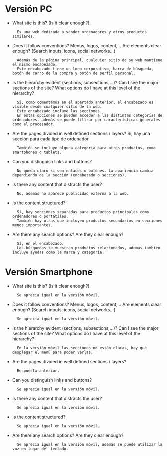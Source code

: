 # Versión PC

- What site is this? (Is it clear enough?).

        Es una web dedicada a vender ordenadores y otros productos similares.
        

- Does it follow conventions? Menus, logos, content,…
Are elements clear enough? (Search inputs, icons, social networks…)

        Además de la página principal, cualquier sitio de su web mantiene el mismo encabezado.
        Éste encabezado tiene un logo corporativo, barra de búsqueda, botón de carro de la compra y botón de perfil personal.


- Is the hierarchy evident (sections, subsections,…)? Can I see the major sections of the site? What options do I have at this level of the hierarchy?

        Sí, como comentamos en el apartado anterior, el encabezado es visible desde cualquier sitio de la web. 
        Éste encabezado incluye las secciones.
        En estas opciones se pueden acceder a las distintas categorías de ordenadores, además se puede filtrar por características generales como el procesador.


- Are the pages divided in well defined sections / layers?
Sí, hay una sección para cada tipo de ordenador.
        
        También se incluye alguna categoría para otros productos, como smartphones o tablets.


- Can you distinguish links and buttons?

        No queda claro si son enlaces o botones. La apariencia cambia dependiendo de la sección (encabezado o secciones).


- Is there any content that distracts the user?

        No, además no aparece publicidad externa a la web.


- Is the content structured?

        Sí, hay secciones separadas para productos principales como ordenadores o portátiles.
        También hay otras que incluyen productos secundarios en secciones menos importantes.


- Are there any search options? Are they clear enough?
        
        Sí, en el encabezado.
        Las búsquedas te muestran productos relacionados, además también incluye ayudas como la marca y categoría.



# Versión Smartphone


- What site is this? (Is it clear enough?).

        Se aprecia igual en la versión móvil.


- Does it follow conventions?
Menus, logos, content,…
Are elements clear enough? (Search inputs, icons, social networks…)

        Se aprecia igual en la versión móvil.


- Is the hierarchy evident (sections, subsections,…)? Can I see the major sections of the site? What options do I have at this level of the hierarchy?

        En la versión móvil las secciones no están claras, hay que desplegar el menú para poder verlas.



- Are the pages divided in well defined sections / layers?

        Respuesta anterior.


- Can you distinguish links and buttons?

        Se aprecia igual en la versión móvil.


- Is there any content that distracts the user?

        Se aprecia igual en la versión móvil.


- Is the content structured?

        Se aprecia igual en la versión móvil.


- Are there any search options? Are they clear enough?

        Se aprecia igual en la versión móvil, además se puede utilizar la voz en lugar del teclado.